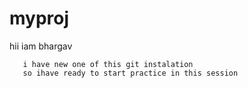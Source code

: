 # myproj

hii
iam bhargav
       
       i have new one of this git instalation
       so ihave ready to start practice in this session
